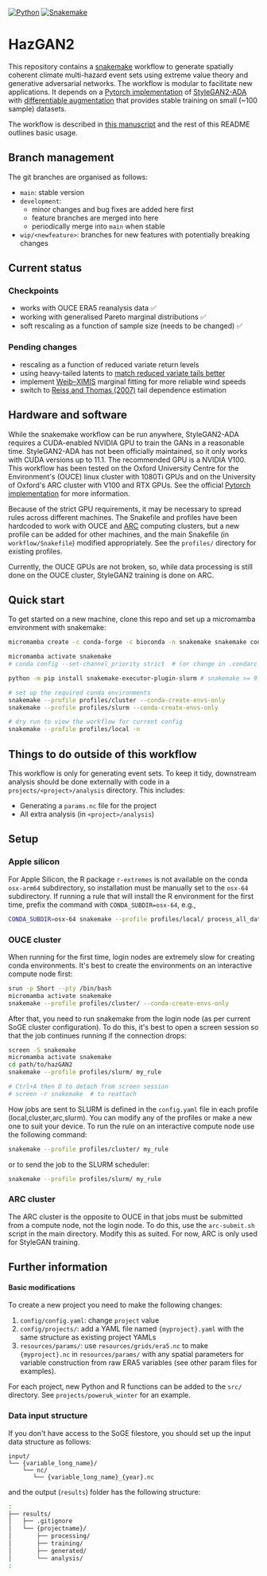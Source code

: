 [![Python](https://img.shields.io/badge/python-3.12.9-9cf.svg?style=flat)](https://snakemake.readthedocs.io) [![Snakemake](https://img.shields.io/badge/snakemake->=8.0.0-9cf.svg?style=flat)](https://snakemake.readthedocs.io) 

# HazGAN2

This repository contains a [snakemake](https://snakemake.readthedocs.io/en/stable/) workflow to generate spatially coherent climate multi-hazard event sets using extreme value theory and generative adversarial networks. The workflow is modular to facilitate new applications. It depends on a [Pytorch implementation]((https://github.com/NVlabs/stylegan2-ada-pytorch/issues/11)) of [StyleGAN2-ADA](https://arxiv.org/abs/2006.06676) with [differentiable augmentation](https://arxiv.org/abs/2006.10738) that provides stable training on small (~100 sample) datasets. 

The workflow is described in [this manuscript](https://egusphere.copernicus.org/preprints/2025/egusphere-2025-3217/) and the rest of this README outlines basic usage.

## Branch management

The git branches are organised as follows:

- `main`: stable version
- `development`:
    - minor changes and bug fixes are added here first
    - feature branches are merged into here
    - periodically merge into `main` when stable
- `wip/<newfeature>`: branches for new features with potentially breaking changes


## Current status

### Checkpoints

- works with OUCE ERA5 reanalysis data ✅
- working with generalised Pareto marginal distributions ✅
- soft rescaling as a function of sample size (needs to be changed) ✅

### Pending changes

- rescaling as a function of reduced variate return levels
- using heavy-tailed latents to [match reduced variate tails better](https://arxiv.org/abs/2101.09113)
- implement [Weib–XIMIS](https://doi.org/10.3390/meteorology2030021) marginal fitting for more reliable wind speeds  
- switch to [Reiss and Thomas (2007)](https://doi.org/10.1007/978-3-7643-7399-3) tail dependence estimation

## Hardware and software

While the snakemake workflow can be run anywhere, StyleGAN2-ADA requires a CUDA-enabled NVIDIA GPU to train the GANs in a reasonable time. StyleGAN2-ADA has not been officially maintained, so it only works with CUDA versions up to 11.1. The recommended GPU is a NVIDIA V100. This workflow has been tested on the Oxford University Centre for the Environment's (OUCE) linux cluster with 1080Ti GPUs and on the University of Oxford's ARC cluster with V100 and RTX GPUs. See the official [Pytorch implementation]((https://github.com/NVlabs/stylegan2-ada-pytorch/issues/11)) for more information.

Because of the strict GPU requirements, it may be necessary to spread rules across different machines. The Snakefile and profiles have been hardcoded to work with OUCE and [ARC](https://www.arc.ox.ac.uk/getting-started-arc) computing clusters, but a new profile can be added for other machines, and the main Snakefile (in `workflow/Snakefile`) modified appropriately. See the `profiles/` directory for existing profiles.

Currently, the OUCE GPUs are not broken, so, while data processing is still done on the OUCE cluster, StyleGAN2 training is done on ARC.


## Quick start

To get started on a new machine, clone this repo and set up a micromamba environment with snakemake:

```bash
micromamba create -c conda-forge -c bioconda -n snakemake snakemake conda=24.7.1 -y

micromamba activate snakemake
# conda config --set-channel_priority strict  # (or change in .condarc file)

python -m pip install snakemake-executor-plugin-slurm # snakemake >= 9.0.0, if using SLURM

# set up the required conda environments
snakemake --profile profiles/cluster --conda-create-envs-only
snakemake --profile profiles/slurm --conda-create-envs-only

# dry run to view the workflow for current config
snakemake --profile profiles/local -n
```

## Things to do outside of this workflow

This workflow is only for generating event sets. To keep it tidy, downstream analysis should be done externally with code in a `projects/<project>/analysis` directory. This includes:

- Generating a `params.nc` file for the project
- All extra analysis (in `<project>/analysis`)

## Setup

### Apple silicon

For Apple Silicon, the R package `r-extremes` is not available on the conda `osx-arm64` subdirectory, so installation must be manually set to the `osx-64` subdirectory. If running a rule that will install the R environment for the first time, prefix the command with `CONDA_SUBDIR=osx-64`, e.g.,

```bash
CONDA_SUBDIR=osx-64 snakemake --profile profiles/local/ process_all_data --use-conda --cores 2
```

### OUCE cluster

When running for the first time, login nodes are extremely slow for creating conda environments. It's best to create the environments on an interactive compute node first:

```bash
srun -p Short --pty /bin/bash
micromamba activate snakemake
snakemake --profile profiles/cluster/ --conda-create-envs-only
```

After that, you need to run snakemake from the login node (as per current SoGE cluster configuration). To do this, it's best to open a screen session so that the job continues running if the connection drops:

```bash
screen -S snakemake
micromamba activate snakemake
cd path/to/hazGAN2
snakemake --profile profiles/slurm/ my_rule

# Ctrl+A then D to detach from screen session
# screen -r snakemake  # to reattach
```

How jobs are sent to SLURM is defined in the `config.yaml` file in each profile (local,cluster,arc,slurm). You can modify any of the profiles or make a new one to suit your device. To run the rule on an interactive compute node use the following command:

```bash
snakemake --profile profiles/cluster/ my_rule
```

or to send the job to the SLURM scheduler:

```bash
snakemake --profile profiles/slurm/ my_rule
```
### ARC cluster

The ARC cluster is the opposite to OUCE in that jobs must be submitted from a compute node, not the login node. To do this, use the `arc-submit.sh` script in the main directory. Modify this as suited. For now, ARC is only used for StyleGAN training.

## Further information

#### Basic modifications

To create a new project you need to make the following changes:

1. `config/config.yaml`: change `project` value
2. `config/projects/`: add a YAML file named `{myproject}.yaml` with the same structure as existing project YAMLs
3. `resources/params/`: use `resources/grids/era5.nc` to make `{myproject}.nc` in `resources/params/` with any spatial parameters for variable construction from raw ERA5 variables (see other param files for examples).

For each project, new Python and R functions can be added to the `src/` directory. See `projects/poweruk_winter` for an example.

### Data input structure

If you don't have access to the SoGE filestore, you should set up the input data structure as follows:
```
input/
└── {variable_long_name}/
    └── nc/
       └── {variable_long_name}_{year}.nc
 ```
 and the output (`results`) folder has the following structure:
 ```bash
 :
 ├── results/
 │   ├── .gitignore
 │   └── {projectname}/
 │       ├── processing/
 │       ├── training/
 │       ├── generated/
 │       └── analysis/
 :
```
